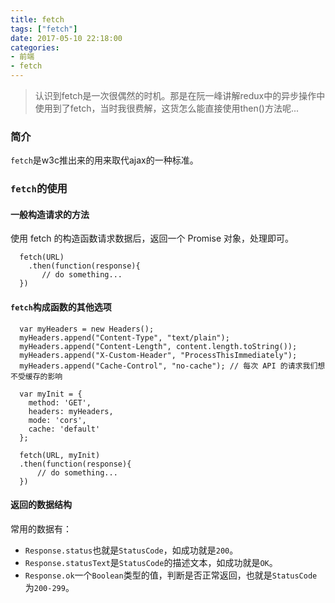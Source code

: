 ```yaml
---
title: fetch
tags: ["fetch"]
date: 2017-05-10 22:18:00
categories:
- 前端
- fetch
---
```

> 认识到fetch是一次很偶然的时机。那是在阮一峰讲解redux中的异步操作中使用到了fetch，当时我很费解，这货怎么能直接使用then()方法呢...

<!-- more -->
### 简介
`fetch`是w3c推出来的用来取代ajax的一种标准。
### `fetch`的使用
####  一般构造请求的方法
使用 fetch 的构造函数请求数据后，返回一个 Promise 对象，处理即可。
```JS
  fetch(URL)
    .then(function(response){
       // do something...
  })
```
#### `fetch`构成函数的其他选项
```JS
  var myHeaders = new Headers();
  myHeaders.append("Content-Type", "text/plain");
  myHeaders.append("Content-Length", content.length.toString());
  myHeaders.append("X-Custom-Header", "ProcessThisImmediately");
  myHeaders.append("Cache-Control", "no-cache"); // 每次 API 的请求我们想不受缓存的影响

  var myInit = {
    method: 'GET',
    headers: myHeaders,
    mode: 'cors',
    cache: 'default'
  };

  fetch(URL, myInit)
  .then(function(response){
      // do something...
  })
```
#### 返回的数据结构
常用的数据有：
- `Response.status`也就是`StatusCode`，如成功就是`200`。
- `Response.statusText`是`StatusCode`的描述文本，如成功就是`OK`。
- `Response.ok`一个`Boolean`类型的值，判断是否正常返回，也就是`StatusCode`为`200-299`。
